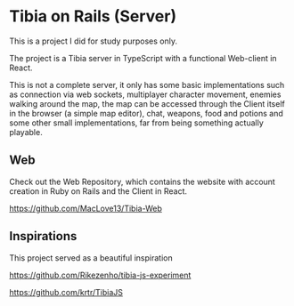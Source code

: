# Tibia on Rails (Server)

This is a project I did for study purposes only.

The project is a Tibia server in TypeScript with a functional Web-client in React.

This is not a complete server, it only has some basic implementations such as connection via web sockets, multiplayer character movement, enemies walking around the map, the map can be accessed through the Client itself in the browser (a simple map editor), chat, weapons, food and potions and some other small implementations, far from being something actually playable.

## Web
Check out the Web Repository, which contains the website with account creation in Ruby on Rails and the Client in React.

https://github.com/MacLove13/Tibia-Web

## Inspirations
This project served as a beautiful inspiration

https://github.com/Rikezenho/tibia-js-experiment

https://github.com/krtr/TibiaJS
